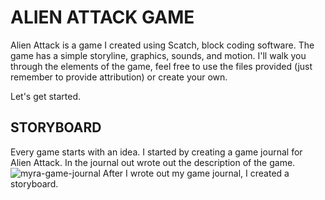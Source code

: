 # ALIEN ATTACK GAME

Alien Attack is a game I created using Scatch, block coding software. The game has a simple storyline, graphics, sounds, and motion. 
I'll walk you through the elements of the game, feel free to use the files provided (just remember to provide attribution) or create your own. 

Let's get started. 

## STORYBOARD
Every game starts with an idea. I started by creating a game journal for Alien Attack. In the journal out wrote out the description of the game. 
![myra-game-journal](https://user-images.githubusercontent.com/28787937/177609432-877a3173-996c-4be8-a97c-b3ec8811c1f6.jpg)
After I wrote out my game journal, I created a storyboard. 
